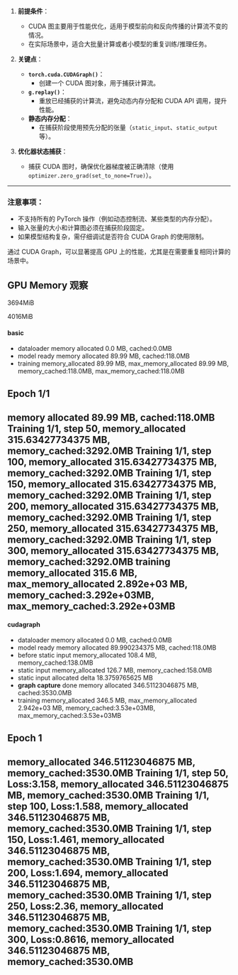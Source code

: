 
1. **前提条件**：
   - CUDA 图主要用于性能优化，适用于模型前向和反向传播的计算流不变的情况。
   - 在实际场景中，适合大批量计算或者小模型的重复训练/推理任务。

2. **关键点**：
   - **`torch.cuda.CUDAGraph()`**：
     - 创建一个 CUDA 图对象，用于捕获计算流。
   - **`g.replay()`**：
     - 重放已经捕获的计算流，避免动态内存分配和 CUDA API 调用，提升性能。
   - **静态内存分配**：
     - 在捕获阶段使用预先分配的张量（`static_input`、`static_output` 等）。

3. **优化器状态捕获**：
   - 捕获 CUDA 图时，确保优化器梯度被正确清除（使用 `optimizer.zero_grad(set_to_none=True)`）。

---

### **注意事项**：
- 不支持所有的 PyTorch 操作（例如动态控制流、某些类型的内存分配）。
- 输入张量的大小和计算图必须在捕获阶段固定。
- 如果模型结构复杂，需仔细调试是否符合 CUDA Graph 的使用限制。

通过 CUDA Graph，可以显著提高 GPU 上的性能，尤其是在需要重复相同计算的场景中。


## GPU Memory 观察

3694MiB

4016MiB

#### basic

- dataloader memory allocated 0.0 MB, cached:0.0MB
- model ready memory allocated 89.99 MB, cached:118.0MB
- training memory_allocated 89.99 MB, max_memory_allocated 89.99 MB, memory_cached:118.0MB, max_memory_cached:118.0MB

Epoch 1/1
----
memory allocated 89.99 MB, cached:118.0MB
Training 1/1, step 50,                      memory_allocated 315.63427734375 MB, memory_cached:3292.0MB
Training 1/1, step 100,                      memory_allocated 315.63427734375 MB, memory_cached:3292.0MB
Training 1/1, step 150,                      memory_allocated 315.63427734375 MB, memory_cached:3292.0MB
Training 1/1, step 200,                      memory_allocated 315.63427734375 MB, memory_cached:3292.0MB
Training 1/1, step 250,                      memory_allocated 315.63427734375 MB, memory_cached:3292.0MB
Training 1/1, step 300,                      memory_allocated 315.63427734375 MB, memory_cached:3292.0MB
training memory_allocated 315.6 MB,                     max_memory_allocated 2.892e+03 MB,                     memory_cached:3.292e+03MB,                     max_memory_cached:3.292e+03MB
----

#### cudagraph

- dataloader memory allocated 0.0 MB, cached:0.0MB
- model ready memory allocated 89.990234375 MB, cached:118.0MB
- before static input memory_allocated 108.4 MB, memory_cached:138.0MB
- static input memory_allocated 126.7 MB, memory_cached:158.0MB
- static input allocated delta 18.3759765625 MB
- **graph capture** done memory allocated 346.51123046875 MB, cached:3530.0MB
- training memory_allocated 346.5 MB,           max_memory_allocated 2.942e+03 MB,           memory_cached:3.53e+03MB,           max_memory_cached:3.53e+03MB

Epoch 1
---
memory_allocated 346.51123046875 MB, memory_cached:3530.0MB
Training 1/1, step 50, Loss:3.158,                     memory_allocated 346.51123046875 MB, memory_cached:3530.0MB
Training 1/1, step 100, Loss:1.588,                     memory_allocated 346.51123046875 MB, memory_cached:3530.0MB
Training 1/1, step 150, Loss:1.461,                     memory_allocated 346.51123046875 MB, memory_cached:3530.0MB
Training 1/1, step 200, Loss:1.694,                     memory_allocated 346.51123046875 MB, memory_cached:3530.0MB
Training 1/1, step 250, Loss:2.36,                     memory_allocated 346.51123046875 MB, memory_cached:3530.0MB
Training 1/1, step 300, Loss:0.8616,                     memory_allocated 346.51123046875 MB, memory_cached:3530.0MB
---